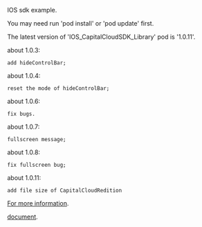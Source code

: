 IOS sdk example.

You may need run 'pod install' or 'pod update' first.

The latest version of 'IOS_CapitalCloudSDK_Library' pod is '1.0.11'.

about 1.0.3:

	add hideControlBar;

about 1.0.4:

	reset the mode of hideControlBar;

about 1.0.6:

	fix bugs.

about 1.0.7:

	fullscreen message;	

about 1.0.8:

	fix fullscreen bug;

about 1.0.11:
	
	add file size of CapitalCloudRedition

[For more information](https://github.com/CapitalCloud/IOS_CapitalCloudSDK_Library).

[document](https://github.com/CapitalCloud/IOS_CapitalCloudSDK_Library/blob/master/apiDoc.zip).

